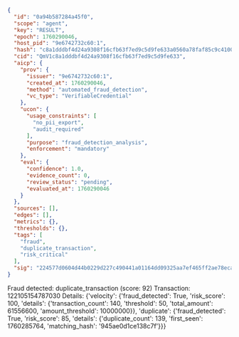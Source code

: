 ```json
{
  "id": "0a94b587284a45f0",
  "scope": "agent",
  "key": "RESULT",
  "epoch": 1760290046,
  "host_pid": "9e6742732c60:1",
  "hash": "c8a1dddbf4d24a9308f16cfb63f7ed9c5d9fe633a0560a78faf85c9c41005ace",
  "cid": "QmV1c8a1dddbf4d24a9308f16cfb63f7ed9c5d9fe633",
  "aicp": {
    "prov": {
      "issuer": "9e6742732c60:1",
      "created_at": 1760290046,
      "method": "automated_fraud_detection",
      "vc_type": "VerifiableCredential"
    },
    "ucon": {
      "usage_constraints": [
        "no_pii_export",
        "audit_required"
      ],
      "purpose": "fraud_detection_analysis",
      "enforcement": "mandatory"
    },
    "eval": {
      "confidence": 1.0,
      "evidence_count": 0,
      "review_status": "pending",
      "evaluated_at": 1760290046
    }
  },
  "sources": [],
  "edges": [],
  "metrics": {},
  "thresholds": {},
  "tags": [
    "fraud",
    "duplicate_transaction",
    "risk_critical"
  ],
  "sig": "224577d0604d44b0229d227c490441a01164dd09325aa7ef465ff2ae78eca375"
}
```

Fraud detected: duplicate_transaction (score: 92)
Transaction: 122105154787030
Details: {'velocity': {'fraud_detected': True, 'risk_score': 100, 'details': {'transaction_count': 140, 'threshold': 50, 'total_amount': 61556600, 'amount_threshold': 10000000}}, 'duplicate': {'fraud_detected': True, 'risk_score': 85, 'details': {'duplicate_count': 139, 'first_seen': 1760285764, 'matching_hash': '945ae0d1ce138c7f'}}}